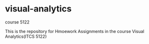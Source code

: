 # visual-analytics 
course 5122

This is the repository for Hmoework Assignments in the course Visual Analytics(ITCS 5122)

